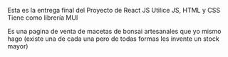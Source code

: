 Esta es la entrega final del Proyecto de React JS
Utilice JS, HTML y CSS
Tiene como librería MUI

Es una pagina de venta de macetas de bonsai artesanales que yo mismo hago (existe una de cada una pero de todas formas les invente un stock mayor)
